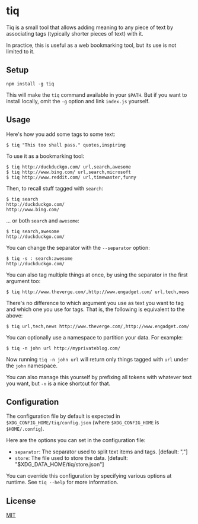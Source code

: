 tiq
===

Tiq is a small tool that allows adding meaning to any piece of text by
associating tags (typically shorter pieces of text) with it.

In practice, this is useful as a web bookmarking tool, but its use is not
limited to it.


Setup
-----
```
npm install -g tiq
```

This will make the `tiq` command available in your `$PATH`. But if you want to
install locally, omit the `-g` option and link `index.js` yourself.


Usage
-----

Here's how you add some tags to some text:

```
$ tiq "This too shall pass." quotes,inspiring
```

To use it as a bookmarking tool:

```
$ tiq http://duckduckgo.com/ url,search,awesome
$ tiq http://www.bing.com/ url,search,microsoft
$ tiq http://www.reddit.com/ url,timewaster,funny
```

Then, to recall stuff tagged with `search`:

```
$ tiq search
http://duckduckgo.com/
http://www.bing.com/
```

... or both `search` and `awesome`:
```
$ tiq search,awesome
http://duckduckgo.com/
```

You can change the separator with the `--separator` option:
```
$ tiq -s : search:awesome
http://duckduckgo.com/
```

You can also tag multiple things at once, by using the separator in the first
argument too:
```
$ tiq http://www.theverge.com/,http://www.engadget.com/ url,tech,news
```

There's no difference to which argument you use as text you want to tag and
which one you use for tags. That is, the following is equivalent to the above:
```
$ tiq url,tech,news http://www.theverge.com/,http://www.engadget.com/
```

You can optionally use a namespace to partition your data. For example:
```
$ tiq -n john url http://myprivateblog.com/
```

Now running `tiq -n john url` will return only things tagged with `url` under
the `john` namespace.

You can also manage this yourself by prefixing all tokens with whatever text you
want, but `-n` is a nice shortcut for that.


Configuration
-------------

The configuration file by default is expected in `$XDG_CONFIG_HOME/tiq/config.json`
(where `$XDG_CONFIG_HOME` is `$HOME/.config`).

Here are the options you can set in the configuration file:

- `separator`: The separator used to split text items and tags. [default: ","]
- `store`: The file used to store the data. [default: "$XDG_DATA_HOME/tiq/store.json"]

You can override this configuration by specifying various options at runtime.
See `tiq --help` for more information.


License
-------

[MIT](LICENSE)
